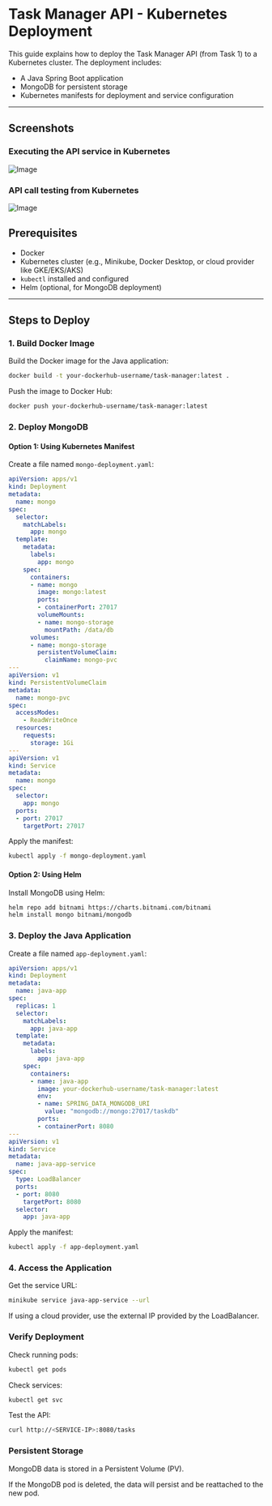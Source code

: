 # Task Manager API - Kubernetes Deployment

This guide explains how to deploy the Task Manager API (from Task 1) to a Kubernetes cluster. The deployment includes:
- A Java Spring Boot application
- MongoDB for persistent storage
- Kubernetes manifests for deployment and service configuration

---

## Screenshots

### Executing the API service in Kubernetes

![Image](https://github.com/user-attachments/assets/22fca908-d5ef-4113-9b0b-b07e03257304)

### API call testing from Kubernetes

![Image](https://github.com/user-attachments/assets/6c4814a2-28e0-489a-81a1-7a85664025f4)

## Prerequisites
- Docker
- Kubernetes cluster (e.g., Minikube, Docker Desktop, or cloud provider like GKE/EKS/AKS)
- `kubectl` installed and configured
- Helm (optional, for MongoDB deployment)

---

## Steps to Deploy

### 1. Build Docker Image
Build the Docker image for the Java application:
```bash
docker build -t your-dockerhub-username/task-manager:latest .
```
Push the image to Docker Hub:
```bash
docker push your-dockerhub-username/task-manager:latest
```

### 2. Deploy MongoDB

#### Option 1: Using Kubernetes Manifest
Create a file named `mongo-deployment.yaml`:
```yaml
apiVersion: apps/v1
kind: Deployment
metadata:
  name: mongo
spec:
  selector:
    matchLabels:
      app: mongo
  template:
    metadata:
      labels:
        app: mongo
    spec:
      containers:
      - name: mongo
        image: mongo:latest
        ports:
        - containerPort: 27017
        volumeMounts:
        - name: mongo-storage
          mountPath: /data/db
      volumes:
      - name: mongo-storage
        persistentVolumeClaim:
          claimName: mongo-pvc
---
apiVersion: v1
kind: PersistentVolumeClaim
metadata:
  name: mongo-pvc
spec:
  accessModes:
    - ReadWriteOnce
  resources:
    requests:
      storage: 1Gi
---
apiVersion: v1
kind: Service
metadata:
  name: mongo
spec:
  selector:
    app: mongo
  ports:
  - port: 27017
    targetPort: 27017
```
Apply the manifest:
```bash
kubectl apply -f mongo-deployment.yaml
```

#### Option 2: Using Helm
Install MongoDB using Helm:
```bash
helm repo add bitnami https://charts.bitnami.com/bitnami
helm install mongo bitnami/mongodb
```

### 3. Deploy the Java Application
Create a file named `app-deployment.yaml`:
```yaml
apiVersion: apps/v1
kind: Deployment
metadata:
  name: java-app
spec:
  replicas: 1
  selector:
    matchLabels:
      app: java-app
  template:
    metadata:
      labels:
        app: java-app
    spec:
      containers:
      - name: java-app
        image: your-dockerhub-username/task-manager:latest
        env:
        - name: SPRING_DATA_MONGODB_URI
          value: "mongodb://mongo:27017/taskdb"
        ports:
        - containerPort: 8080
---
apiVersion: v1
kind: Service
metadata:
  name: java-app-service
spec:
  type: LoadBalancer
  ports:
  - port: 8080
    targetPort: 8080
  selector:
    app: java-app
```
Apply the manifest:
```bash
kubectl apply -f app-deployment.yaml
```

### 4. Access the Application
Get the service URL:
```bash
minikube service java-app-service --url
```
If using a cloud provider, use the external IP provided by the LoadBalancer.

### Verify Deployment
Check running pods:
```bash
kubectl get pods
```
Check services:
```bash
kubectl get svc
```
Test the API:
```bash
curl http://<SERVICE-IP>:8080/tasks
```

### Persistent Storage
MongoDB data is stored in a Persistent Volume (PV).

If the MongoDB pod is deleted, the data will persist and be reattached to the new pod.

